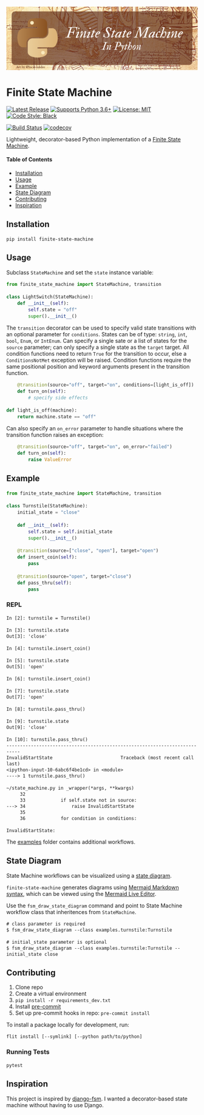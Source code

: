 ![Finite State Machine Banner](assets/finite-state-machine.png)

# Finite State Machine

[![Latest Release](https://img.shields.io/pypi/v/finite-state-machine)](https://pypi.org/project/finite-state-machine/)
[![Supports Python 3.6+](https://img.shields.io/badge/Python-3.6+-blue.svg)](https://www.python.org/download/releases/3.6.0/)
[![License: MIT](https://img.shields.io/badge/License-MIT-red.svg)](https://opensource.org/licenses/MIT)
[![Code Style: Black](https://img.shields.io/badge/code%20style-black-000000.svg)](https://github.com/ambv/black)

[![Build Status](https://github.com/alysivji/finite-state-machine/workflows/build/badge.svg)](https://github.com/alysivji/finite-state-machine/actions?query=workflow%3A%22build%22)
[![codecov](https://codecov.io/gh/alysivji/finite-state-machine/branch/master/graph/badge.svg)](https://codecov.io/gh/alysivji/finite-state-machine)

Lightweight, decorator-based Python implementation of a [Finite State Machine](https://en.wikipedia.org/wiki/Finite-state_machine).

#### Table of Contents

<!-- TOC -->

- [Installation](#installation)
- [Usage](#usage)
- [Example](#example)
- [State Diagram](#state-diagram)
- [Contributing](#contributing)
- [Inspiration](#inspiration)

<!-- /TOC -->

## Installation

```console
pip install finite-state-machine
```

## Usage

Subclass `StateMachine` and set the `state` instance variable:

```python
from finite_state_machine import StateMachine, transition

class LightSwitch(StateMachine):
    def __init__(self):
        self.state = "off"
        super().__init__()
```

The `transition` decorator can be used to specify valid state transitions
with an optional parameter for `conditions`.
States can be of type: `string`, `int`, `bool`, `Enum`, or `IntEnum`.
Can specify a single sate or a list of states for the `source` parameter;
can only specify a single state as the `target` target.
All condition functions need to return `True` for the transition to occur,
else a `ConditionsNotMet` exception will be raised.
Condition functions require the same positional position and
keyword arguments present in the transition function.

```python
    @transition(source="off", target="on", conditions=[light_is_off])
    def turn_on(self):
        # specify side effects

def light_is_off(machine):
    return machine.state == "off"
```

Can also specify an `on_error` parameter to handle situations
where the transition function raises an exception:

```python
    @transition(source="off", target="on", on_error="failed")
    def turn_on(self):
        raise ValueError
```

## Example

```python
from finite_state_machine import StateMachine, transition

class Turnstile(StateMachine):
    initial_state = "close"

    def __init__(self):
        self.state = self.initial_state
        super().__init__()

    @transition(source=["close", "open"], target="open")
    def insert_coin(self):
        pass

    @transition(source="open", target="close")
    def pass_thru(self):
        pass
```

### REPL

```console
In [2]: turnstile = Turnstile()

In [3]: turnstile.state
Out[3]: 'close'

In [4]: turnstile.insert_coin()

In [5]: turnstile.state
Out[5]: 'open'

In [6]: turnstile.insert_coin()

In [7]: turnstile.state
Out[7]: 'open'

In [8]: turnstile.pass_thru()

In [9]: turnstile.state
Out[9]: 'close'

In [10]: turnstile.pass_thru()
---------------------------------------------------------------------------
InvalidStartState                         Traceback (most recent call last)
<ipython-input-10-6abc6f4be1cd> in <module>
----> 1 turnstile.pass_thru()

~/state_machine.py in _wrapper(*args, **kwargs)
     32
     33             if self.state not in source:
---> 34                 raise InvalidStartState
     35
     36             for condition in conditions:

InvalidStartState:
```

The [examples](/examples) folder contains additional workflows.

## State Diagram

State Machine workflows can be visualized using a
[state diagram](https://en.wikipedia.org/wiki/State_diagram).

`finite-state-machine` generates diagrams using
[Mermaid Markdown syntax](https://mermaid-js.github.io),
which can be viewed using the
[Mermaid Live Editor](https://mermaid-js.github.io/mermaid-live-editor).

Use the `fsm_draw_state_diagram` command and point to
State Machine workflow class
that inheritences from `StateMachine`.

```console
# class parameter is required
$ fsm_draw_state_diagram --class examples.turnstile:Turnstile

# initial_state parameter is optional
$ fsm_draw_state_diagram --class examples.turnstile:Turnstile --initial_state close
```

## Contributing

1. Clone repo
1. Create a virtual environment
1. `pip install -r requirements_dev.txt`
1. Install [pre-commit](https://pre-commit.com/)
1. Set up pre-commit hooks in repo: `pre-commit install`

To install a package locally for development, run:

```console
flit install [--symlink] [--python path/to/python]
```

### Running Tests

```console
pytest
```

## Inspiration

This project is inspired by
[django-fsm](https://github.com/viewflow/django-fsm/).
I wanted a decorator-based state machine without having to use Django.
